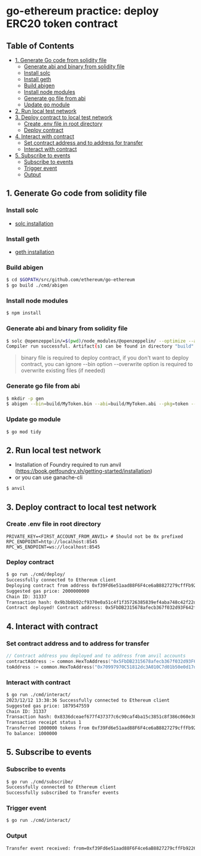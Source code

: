 # go-ethereum practice: deploy ERC20 token contract

## Table of Contents

- [1. Generate Go code from solidity file](#1-generate-go-code-from-solidity-file)
    - [Generate abi and binary from solidity file](#generate-abi-and-binary-from-solidity-file)
    - [Install solc](#install-solc)
    - [Install geth](#install-geth)
    - [Build abigen](#build-abigen)
    - [Install node modules](#install-node-modules)
    - [Generate go file from abi](#generate-go-file-from-abi)
    - [Update go module](#update-go-module)
- [2. Run local test network](#2-run-local-test-network)
- [3. Deploy contract to local test network](#3-deploy-contract-to-local-test-network)
    - [Create .env file in root directory](#create-env-file-in-root-directory)
    - [Deploy contract](#deploy-contract)
- [4. Interact with contract](#4-interact-with-contract)
    - [Set contract address and to address for transfer](#set-contract-address-and-to-address-for-transfer)
    - [Interact with contract](#interact-with-contract)
- [5. Subscribe to events](#5-subscribe-to-events)
    - [Subscribe to events](#subscribe-to-events)
    - [Trigger event](#trigger-event)
    - [Output](#output)

## 1. Generate Go code from solidity file

### Install solc

- [solc installation](https://docs.soliditylang.org/en/latest/installing-solidity.html)

### Install geth

- [geth installation](https://geth.ethereum.org/docs/install-and-build/installing-geth)

### Build abigen

```bash
$ cd $GOPATH/src/github.com/ethereum/go-ethereum
$ go build ./cmd/abigen
```

### Install node modules

```bash
$ npm install
```

### Generate abi and binary from solidity file

```bash
$ solc @openzeppelin/=$(pwd)/node_modules/@openzeppelin/ --optimize --abi --bin contracts/MyToken.sol -o build --overwrite
Compiler run successful. Artifact(s) can be found in directory "build".
```

> binary file is required to deploy contract, if you don't want to deploy contract, you can ignore --bin option
> --overwrite option is required to overwrite existing files (if needed)

### Generate go file from abi

```bash
$ mkdir -p gen
$ abigen --bin=build/MyToken.bin --abi=build/MyToken.abi --pkg=token --out=gen/token.go
```

### Update go module

```bash
$ go mod tidy
```

## 2. Run local test network

- Installation of Foundry required to run anvil (https://book.getfoundry.sh/getting-started/installation)
- or you can use ganache-cli

```bash
$ anvil
```

## 3. Deploy contract to local test network

### Create .env file in root directory

```.env
PRIVATE_KEY=<FIRST_ACCOUNT_FROM_ANVIL> # Should not be 0x prefixed
RPC_ENDPOINT=http://localhost:8545
RPC_WS_ENDPOINT=ws://localhost:8545
```

### Deploy contract

```bash
$ go run ./cmd/deploy/
Successfully connected to Ethereum client
Deploying contract from address 0xf39Fd6e51aad88F6F4ce6aB8827279cffFb92266
Suggested gas price: 2000000000
Chain ID: 31337
Transaction hash: 0x9b3b8b92cf9370e0a51c4f1f35726385839ef4aba748c42f22d7327f00cca5ad
Contract deployed! Contract address: 0x5FbDB2315678afecb367f032d93F642f64180aa3
```

## 4. Interact with contract

### Set contract address and to address for transfer

```go
// Contract address you deployed and to address from anvil accounts
contractAddress := common.HexToAddress("0x5FbDB2315678afecb367f032d93F642f64180aa3")
toAddress := common.HexToAddress("0x70997970C51812dc3A010C7d01b50e0d17dc79C8")
```

### Interact with contract

```bash
$ go run ./cmd/interact/
2023/12/12 13:38:36 Successfully connected to Ethereum client
Suggested gas price: 1879547559
Chain ID: 31337
Transaction hash: 0x8336dceaef677f437377c6c90caf4ba15c3851c8f386c060e386fab5f90df64c
Transaction receipt status 1
Transferred 1000000 tokens from 0xf39Fd6e51aad88F6F4ce6aB8827279cffFb92266 to 0x70997970C51812dc3A010C7d01b50e0d17dc79C8
To balance: 1000000
```

## 5. Subscribe to events

### Subscribe to events

```bash
$ go run ./cmd/subscribe/
Successfully connected to Ethereum client
Successfully subscribed to Transfer events
```

### Trigger event

```bash
$ go run ./cmd/interact/
```

### Output

```bash
Transfer event received: from=0xf39Fd6e51aad88F6F4ce6aB8827279cffFb92266 to=0x70997970C51812dc3A010C7d01b50e0d17dc79C8 value=1000000
```